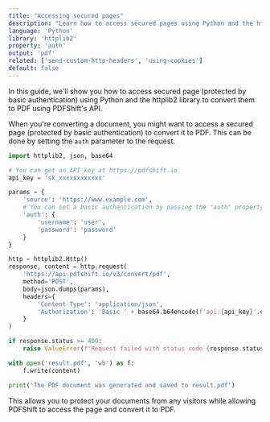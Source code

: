 ```yaml
---
title: "Accessing secured pages"
description: "Learn how to access secured pages using Python and the httplib2 library. This guide offers detailed steps with code samples in Python and the httplib2 library, highlighting how you can acces page protected by basic authentication to convert them to PDF using PDFShift's API."
language: 'Python'
library: 'httplib2'
property: 'auth'
output: 'pdf'
related: ['send-custom-http-headers', 'using-cookies']
default: false
---
```


In this guide, we'll show you how to access secured page (protected by basic authentication) using Python and the httplib2 library to convert them to PDF using PDFShift's API.

When you're converting a document, you might want to access a secured page (protected by basic authentication) to convert it to PDF. This can be done by setting the `auth` parameter to the request.

```python
import httplib2, json, base64

# You can get an API key at https://pdfshift.io
api_key = 'sk_xxxxxxxxxxxx'

params = {
    'source': 'https://www.example.com',
    # You can set a basic authentication by passing the "auth" property which contains a username and password
    'auth': {
        'username': 'user',
        'password': 'password'
    }
}

http = httplib2.Http()
response, content = http.request(
    'https://api.pdfshift.io/v3/convert/pdf',
    method='POST',
    body=json.dumps(params),
    headers={
        'Content-Type': 'application/json',
        'Authorization': 'Basic ' + base64.b64encode(f'api:{api_key}'.encode('utf-8')).decode('utf-8')
    }
)

if response.status >= 400:
    raise ValueError(f"Request failed with status code {response.status}: {content.decode('utf-8')}")

with open('result.pdf', 'wb') as f:
    f.write(content)

print('The PDF document was generated and saved to result.pdf')
```

This allows you to protect your documents from any visitors while allowing PDFShift to access the page and convert it to PDF.
